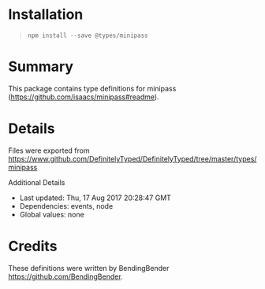 # Installation
> `npm install --save @types/minipass`

# Summary
This package contains type definitions for minipass (https://github.com/isaacs/minipass#readme).

# Details
Files were exported from https://www.github.com/DefinitelyTyped/DefinitelyTyped/tree/master/types/minipass

Additional Details
 * Last updated: Thu, 17 Aug 2017 20:28:47 GMT
 * Dependencies: events, node
 * Global values: none

# Credits
These definitions were written by BendingBender <https://github.com/BendingBender>.
